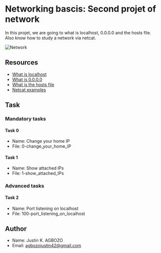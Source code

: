 Networking bascis: Second projet of network
===========================================

In this projet, we are going to what is localhost, 0.0.0.0 and the 
hosts file. Also know how to study a network via netcat.

![Network](https://img.freepik.com/premium-vector/confused-man-scratching-head-looking-phone-message-chat-error-delivered-app-service-go-down_199628-318.jpg)

Resources
---------

- [What is localhost](https://en.wikipedia.org/wiki/Localhost)
- [What is 0.0.0.0](https://en.wikipedia.org/wiki/0.0.0.0)
- [What is the hosts file](https://www.makeuseof.com/tag/modify-manage-hosts-file-linux/)
- [Netcat examples](https://www.thegeekstuff.com/2012/04/nc-command-examples/)

Task
----
### Mandatory tasks
#### Task 0
- Name: Change your home IP
- File: 0-change_your_home_IP
#### Task 1
- Name: Show attached IPs
- File: 1-show_attached_IPs

### Advanced tasks
#### Task 2
- Name:  Port listening on localhost
- File: 100-port_listening_on_localhost

Author
------
- Name: Justin K. AGBOZO
- Email: agbozojustin42@gmail.com
